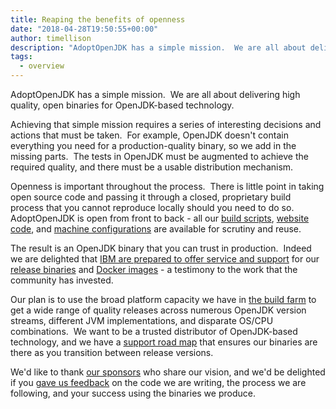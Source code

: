 ```yaml
---
title: Reaping the benefits of openness
date: "2018-04-28T19:50:55+00:00"
author: timellison
description: "AdoptOpenJDK has a simple mission.  We are all about delivering high quality, open binaries for OpenJDK-based technology. Achieving that simple mission requires a series of interesting decisions and actions that must be taken."
tags:
  - overview
---
```


AdoptOpenJDK has a simple mission.  We are all about delivering high quality, open binaries for OpenJDK-based technology.

Achieving that simple mission requires a series of interesting decisions and actions that must be taken.  For example, OpenJDK doesn't contain everything you need for a production-quality binary, so we add in the missing parts.  The tests in OpenJDK must be augmented to achieve the required quality, and there must be a usable distribution mechanism.

Openness is important throughout the process.  There is little point in taking open source code and passing it through a closed, proprietary build process that you cannot reproduce locally should you need to do so.  AdoptOpenJDK is open from front to back - all our [build scripts](https://github.com/AdoptOpenJDK/openjdk-build), [website code](https://github.com/AdoptOpenJDK/openjdk-website), and [machine configurations](https://github.com/AdoptOpenJDK/openjdk-infrastructure) are available for scrutiny and reuse.

The result is an OpenJDK binary that you can trust in production.  Indeed we are delighted that [IBM are prepared to offer service and support](https://www.ibm.com/uk-en/marketplace/support-for-runtimes) for our [release binaries](https://adoptopenjdk.net/archive.html?variant=openjdk8-openj9) and [Docker images](https://hub.docker.com/u/adoptopenjdk/) - a testimony to the work that the community has invested.

Our plan is to use the broad platform capacity we have in [the build farm](https://ci.adoptopenjdk.net/) to get a wide range of quality releases across numerous OpenJDK version streams, different JVM implementations, and disparate OS/CPU combinations.  We want to be a trusted distributor of OpenJDK-based technology, and we have a [support road map](https://adoptopenjdk.net/support.html) that ensures our binaries are there as you transition between release versions.

We'd like to thank [our sponsors](https://adoptopenjdk.net/sponsors.html) who share our vision, and we'd be delighted if you [gave us feedback](https://adoptopenjdk.net/slack.html) on the code we are writing, the process we are following, and your success using the binaries we produce.
